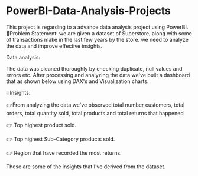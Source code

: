 # PowerBI-Data-Analysis-Projects
This project is regarding to a advance data analysis project using PowerBI.
🤔Problem Statement: we are given a dataset of Superstore, along with some of transactions make in the last few years by the store. we need to analyze the data and improve effective insights.

Data analysis:

The data was cleaned thoroughly by checking duplicate, null values and errors etc. After processing and analyzing the data we've built a dashboard that as shown below using DAX's and Visualization charts.

💡Insights:

👉From analyzing the data we've observed total number customers, total orders, total quantity sold, total products and total returns that happened

👉 Top highest product sold.

👉 Top highest Sub-Category products sold.

👉 Region that have recorded the most returns.

These are some of the insights that I've derived from the dataset.

